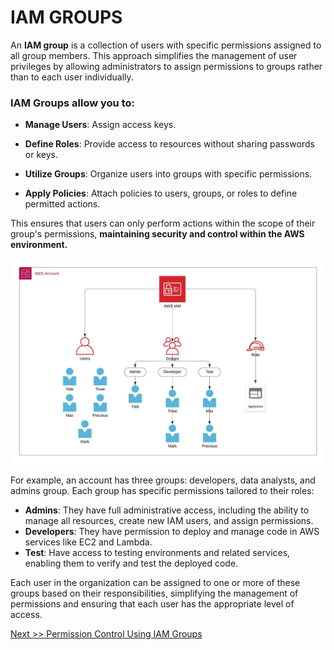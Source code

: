 # **IAM GROUPS**

An **IAM group** is a collection of users with specific permissions assigned to all group members. This approach simplifies the management of user privileges by allowing administrators to assign permissions to groups rather than to each user individually. 

### IAM Groups allow you to:

* **Manage Users**: Assign access keys.

* **Define Roles**: Provide access to resources without sharing passwords or keys.

* **Utilize Groups**: Organize users into groups with specific permissions.

* **Apply Policies**: Attach policies to users, groups, or roles to define permitted actions.

This ensures that users can only perform actions within the scope of their group's permissions, **maintaining security and control within the AWS environment.**

![](img/iam-group.jpeg)

For example, an account has three groups: developers, data analysts, and admins group. Each group has specific permissions tailored to their roles:

* **Admins**: They have full administrative access, including the ability to manage all resources, create new IAM users, and assign permissions.
* **Developers**: They have permission to deploy and manage code in AWS services like EC2 and Lambda.
* **Test**: Have access to testing environments and related services, enabling them to verify and test the deployed code.

Each user in the organization can be assigned to one or more of these groups based on their responsibilities, simplifying the management of permissions and ensuring that each user has the appropriate level of access.

[Next >> Permission Control Using IAM Groups](09%20-%20Permission%20Control%20Using%20IAM%20Groups.md)